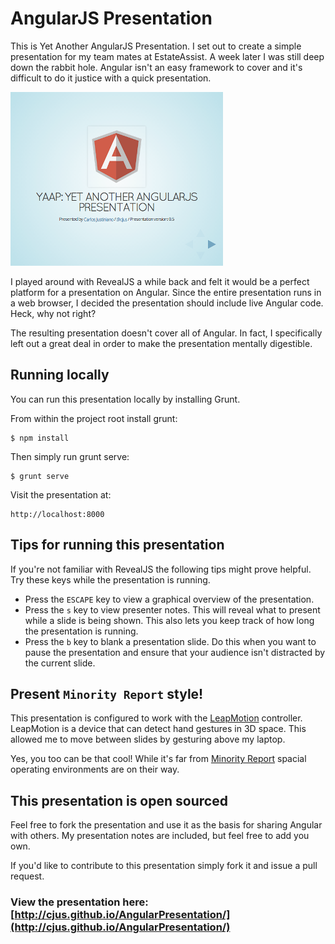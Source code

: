 # AngularJS Presentation

This is Yet Another AngularJS Presentation. I set out to create a simple presentation for my team mates at EstateAssist. A week later I was still deep down the rabbit hole. Angular isn't an easy framework to cover and it's difficult to do it justice with a quick presentation.

![YAAP](images/YAAP__Yet_Another_AngularJS_Presentation.png)

I played around with RevealJS a while back and felt it would be a perfect platform for a presentation on Angular. Since the entire presentation runs in a web browser, I decided the presentation should include live Angular code. Heck, why not right?

The resulting presentation doesn't cover all of Angular. In fact, I specifically left out a great deal in order to make the presentation mentally digestible.

## Running locally

You can run this presentation locally by installing Grunt.

From within the project root install grunt:

    $ npm install

Then simply run grunt serve:

    $ grunt serve

Visit the presentation at:

    http://localhost:8000

## Tips for running this presentation

If you're not familiar with RevealJS the following tips might prove helpful. Try these keys while the presentation is running.

* Press the `ESCAPE` key to view a graphical overview of the presentation.
* Press the `s` key to view presenter notes. This will reveal what to present while a slide is being shown. This also lets you keep track of how long the presentation is running.
* Press the `b` key to blank a presentation slide. Do this when you want to pause the presentation and ensure that your audience isn't distracted by the current slide.

## Present `Minority Report` style!
This presentation is configured to work with the [LeapMotion](https://www.leapmotion.com) controller.  LeapMotion is a device that can detect hand gestures in 3D space. This allowed me to move between slides by gesturing above my laptop. 

Yes, you too can be that cool! While it's far from [Minority Report](http://en.wikipedia.org/wiki/Minority_Report_(film)) spacial operating environments are on their way.

## This presentation is open sourced

Feel free to fork the presentation and use it as the basis for sharing Angular with others. My presentation notes are included, but feel free to add you own.

If you'd like to contribute to this presentation simply fork it and issue a pull request.

### View the presentation here: [http://cjus.github.io/AngularPresentation/](http://cjus.github.io/AngularPresentation/)



